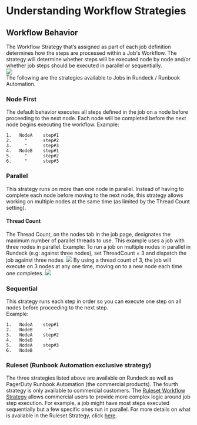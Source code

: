 # Understanding Workflow Strategies

## Workflow Behavior
The Workflow Strategy that’s assigned as part of each job definition determines how the steps are processed within a Job's Workflow. The strategy will determine whether steps will be executed node by node and/or whether job steps should be executed in parallel or sequentially.<br>
![](/assets/img/workflow1.png)<br>
The following are the strategies available to Jobs in Rundeck / Runbook Automation.<br>
### Node First
The default behavior executes all steps defined in the job on a node before proceeding to the next node. Each node will be completed before the next node begins executing the workflow.
Example:
```
1.   NodeA    step#1
2.     "      step#2
3.     "      step#3
4.   NodeB    step#1
5.     "      step#2
6.     "      step#3
```
### Parallel
This strategy runs on more than one node in parallel. Instead of having to complete each node before moving to the next node, this strategy allows working on multiple nodes at the same time (as limited by the Thread Count setting).<br>
#### Thread Count
The Thread Count, on the nodes tab in the job page, designates the maximum number of parallel threads to use. This example uses a job with three nodes in parallel.
Example:
To run a job on multiple nodes in parallel in Rundeck (e.g: against three nodes), set ThreadCount = 3 and dispatch the job against three nodes.
![](/assets/img/workflow2.gif)
By using a thread count of 3, the job will execute on 3 nodes at any one time, moving on to a new node each time one completes.
![](/assets/img/workflow3.png)<br>
### Sequential
This strategy runs each step in order so you can execute one step on all nodes before proceeding to the next step.<br>
Example:<br>
```
1.   NodeA    step#1
2.   NodeB      "
3.   NodeA    step#2
4.   NodeB      "
5.   NodeA    step#3
6.   NodeB      "
```
### Ruleset (Runbook Automation exclusive strategy)
The three strategies listed above are available on Rundeck as well as PagerDuty Runbook Automation (the commercial products). The fourth strategy is only available to commercial customers. The [Ruleset Workflow Strategy](/manual/workflow-strategies/ruleset.html#ruleset-workflow-strategy-plugin) allows commercial users to provide more complex logic around job step execution. For example, a job might have most steps executed sequentially but a few specific ones run in parallel.  For more details on what is available in the Ruleset Strategy, click [here](/manual/workflow-strategies/ruleset\.md#ruleset-workflow-strategy-plugin).<br>